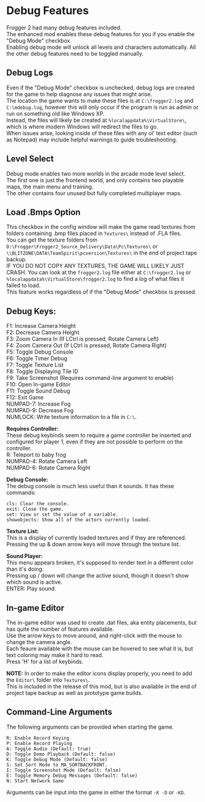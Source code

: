 # Debug Features
Frogger 2 had many debug features included.  
The enhanced mod enables these debug features for you if you enable the "Debug Mode" checkbox.  
Enabling debug mode will unlock all levels and characters automatically. All the other debug features need to be toggled manually.  

## Debug Logs
Even if the "Debug Mode" checkbox is unchecked, debug logs are created for the game to help diagnose any issues that might arise.  
The location the game wants to make these files is at `C:\frogger2.log` and `C:\mdebug.log`, however this will only occur if the program is run as admin or run on something old like Windows XP.  
Instead, the files will likely be created at `%localappdata%\VirtualStore\`, which is where modern Windows will redirect the files to go.  
When issues arise, looking inside of these files with any ol' text editor (such as Notepad) may include helpful warnings to guide troubleshooting.  

## Level Select
Debug mode enables two more worlds in the arcade mode level select.  
The first one is just the frontend world, and only contains two playable maps, the main menu and training.  
The other contains four unused but fully completed multiplayer maps.  

## Load .Bmps Option
This checkbox in the config window will make the game read textures from folders containing .bmp files placed in `Textures\` instead of .FLA files.  
You can get the texture folders from `D:\Frogger\Frogger2_Source_Delivery\Data\Pc\Textures\` or `\\BLITZONE\DATA\TeamSpirit\pcversion\Textures\` in the end of project tape backup.  
IF YOU DO NOT COPY ANY TEXTURES, THE GAME WILL LIKELY JUST CRASH. You can look at the `frogger2.log` file either at `C:\frogger2.log` or `%localappdata%\VirtualStore\frogger2.log` to find a log of what files it failed to load.  
This feature works regardless of if the "Debug Mode" checkbox is pressed.  

## Debug Keys:
F1: Increase Camera Height  
F2: Decrease Camera Height  
F3: Zoom Camera In (If LCtrl is pressed, Rotate Camera Left)  
F4: Zoom Camera Out (If LCtrl is pressed, Rotate Camera Right)  
F5: Toggle Debug Console    
F6: Toggle Timer Debug  
F7: Toggle Texture List  
F8: Toggle Displaying Tile ID  
F9: Take Screenshot (Requires command-line argument to enable)  
F10: Open In-game Editor  
F11: Toggle Sound Debug  
F12: Exit Game  
NUMPAD-7: Increase Fog  
NUMPAD-9: Decrease Fog  
NUMLOCK: Write texture information to a file in `C:\`.  

**Requires Controller:**  
These debug keybinds seem to require a game controller be inserted and configured for player 1, even if they are not possible to perform on the controller.  
R: Teleport to baby frog  
NUMPAD-4: Rotate Camera Left  
NUMPAD-6: Rotate Camera Right  

**Debug Console:**  
The debug console is much less useful than it sounds. It has these commands:
```
cls: Clear the console.
exit: Close the game.
set: View or set the value of a variable.
showobjects: Show all of the actors currently loaded.
```

**Texture List:**  
This is a display of currently loaded textures and if they are referenced.  
Pressing the up & down arrow keys will move through the texture list.  

**Sound Player:**  
This menu appears broken, it's supposed to render text in a different color than it's doing.  
Pressing up / down will change the active sound, though it doesn't show which sound is active.  
ENTER: Play sound.  

## In-game Editor
The in-game editor was used to create .dat files, aka entity placements, but has quite the number of features available.  
Use the arrow keys to move around, and right-click with the mouse to change the camera angle.  
Each feaure available with the mouse can be hovered to see what it is, but text coloring may make it hard to read.  
Press 'H' for a list of keybinds.  

**NOTE:** In order to make the editor icons display properly, you need to add the `Editor\` folder into `Textures\`.  
This is included in the release of this mod, but is also available in the end of project tape backup as well as prototype game builds.  

## Command-Line Arguments
The following arguments can be provided when starting the game.
```
R: Enable Record Keying
P: Enable Record Playing
A: Toggle Audio (Default: true)
D: Toggle Demo Playback (Default: false)
K: Toggle Debug Mode (Default: false)
S: Set Sort Mode to MA_SORTBACKFRONT.
I: Toggle Screenshot Mode (Default: false)
E: Toggle Memory Debug Messages (Default: false)
N: Start Network Game
```
Arguments can be input into the game in either the format `-K -D` or `-KD`.  